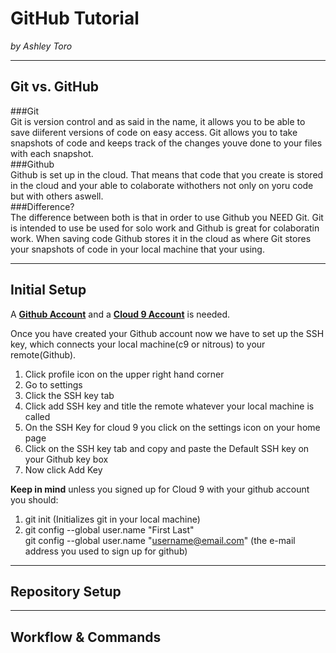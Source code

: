 # GitHub Tutorial

_by Ashley Toro_

---
## Git vs. GitHub
###Git  
Git is version control and as said in the name, it allows you to be able to save diiferent versions of code on easy access. Git allows you to take snapshots of code and keeps track of the changes youve done to your files with each snapshot.  
###Github  
Github is set up in the cloud. That means that code that you create is stored in the cloud and your able to colaborate withothers not only on yoru code but with others aswell.  
###Difference?  
The difference between both is that in order to use Github you NEED Git. Git is intended to use be used for solo work and Github is great for colaboratin work. When saving code Github stores it in the cloud as where Git stores your snapshots of code in your local machine that your using.


---
## Initial Setup  
A [**Github Account**](https://github.com) and a [**Cloud 9 Account**](https://c9.com) is needed.

Once you have created your Github account now we have to set up the SSH key, which connects your local machine(c9 or nitrous) to your remote(Github).  

 1. Click profile icon on the upper right hand corner  
 2. Go to settings  
 3. Click the SSH key tab  
 4. Click add SSH key and title the remote whatever your local machine is called   
 5. On the SSH Key for cloud 9 you click on the settings icon on your home page  
 6. Click on the SSH key tab and copy and paste the Default SSH key on your Github key box  
 7. Now click Add Key  
 
**Keep in mind** unless you signed up for Cloud 9 with your github account you should:  
1. git init (Initializes git in your local machine)  
2. git config --global user.name "First Last"  
git config --global user.name "username@email.com" (the e-mail address you used to sign up for github)

---
## Repository Setup



---
## Workflow & Commands